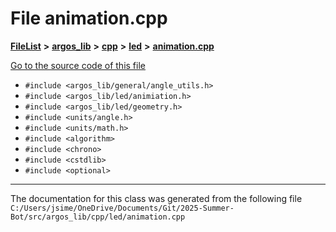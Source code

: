 

# File animation.cpp



[**FileList**](files.md) **>** [**argos\_lib**](dir_f9cbf5730473812e84551a5945ef39f8.md) **>** [**cpp**](dir_cf4b00708d9639a2579b4441eb30ca52.md) **>** [**led**](dir_42b5fa11a77a8b77390e65f20483b7fe.md) **>** [**animation.cpp**](animation_8cpp.md)

[Go to the source code of this file](animation_8cpp_source.md)



* `#include <argos_lib/general/angle_utils.h>`
* `#include <argos_lib/led/animiation.h>`
* `#include <argos_lib/led/geometry.h>`
* `#include <units/angle.h>`
* `#include <units/math.h>`
* `#include <algorithm>`
* `#include <chrono>`
* `#include <cstdlib>`
* `#include <optional>`


































































------------------------------
The documentation for this class was generated from the following file `C:/Users/jsime/OneDrive/Documents/Git/2025-Summer-Bot/src/argos_lib/cpp/led/animation.cpp`

